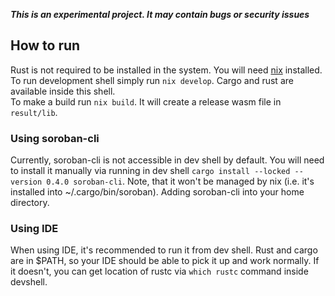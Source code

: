 ***This is an experimental project. It may contain bugs or security issues***

## How to run
Rust is not required to be installed in the system. You will need [nix](https://nixos.org/download.html) installed.  
To run development shell simply run `nix develop`. Cargo and rust are available inside this shell.  
To make a build run `nix build`. It will create a release wasm file in `result/lib`.  
### Using soroban-cli
Currently, soroban-cli is not accessible in dev shell by default. You will need to install it manually via running in dev shell
`cargo install --locked --version 0.4.0 soroban-cli`. 
Note, that it won't be managed by nix (i.e. it's installed into ~/.cargo/bin/soroban). Adding soroban-cli into your home directory. 
### Using IDE
When using IDE, it's recommended to run it from dev shell. Rust and cargo are in $PATH, so your IDE should be able to pick it up
and work normally. If it doesn't, you can get location of rustc via `which rustc` command inside devshell.
